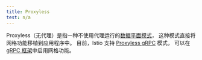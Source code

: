 ```yaml
---
title: Proxyless
test: n/a
---
```


Proxyless（无代理）是指一种不使用代理运行的[数据平面模式](/zh/docs/reference/glossary/#data-plane-mode)，
这种模式直接将网格功能移植到应用程序中。
目前，Istio 支持 [Proxyless gRPC](/zh/blog/2021/proxyless-grpc/) 模式，
可以在 [gRPC 框架](https://grpc.io/)中启用网格功能。
